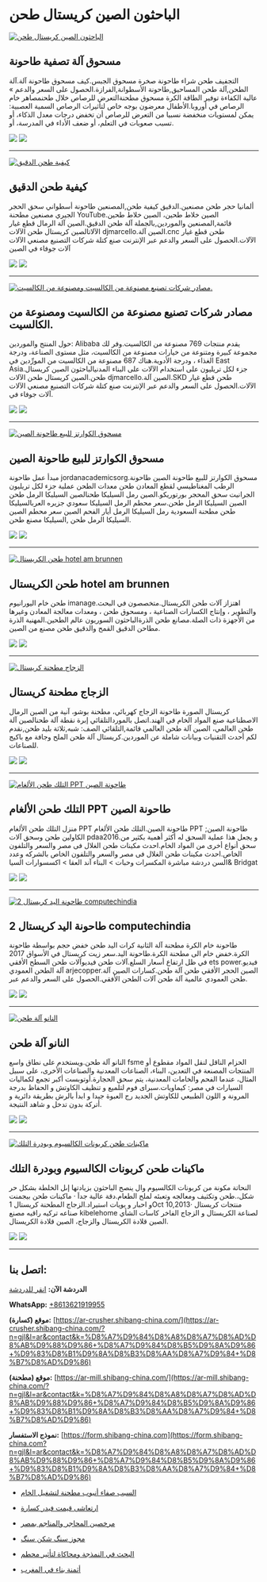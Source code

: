 # الباحثون الصين كريستال طحن

<a href="https://swt.shibang-china.com/?n=gjl&l=ar&img&k=%D8%A7%D9%84%D8%A8%D8%A7%D8%AD%D8%AB%D9%88%D9%86+%D8%A7%D9%84%D8%B5%D9%8A%D9%86+%D9%83%D8%B1%D9%8A%D8%B3%D8%AA%D8%A7%D9%84+%D8%B7%D8%AD%D9%86" target="_blank">![الباحثون الصين كريستال طحن](http://static.shibang-china.com/all-800x300/1324.jpg)</a>

## مسحوق آلة تصفية طاحونة
التجفيف طحن شراء طاحونة صخرة مسحوق الجبس.كيف مسحوق طاحونة آلة.آلة الطحن,آلة طحن المساحيق,طاحونة الأسطوانة,الفرازة.الحصول على السعر والدعم » عالية الكفاءة توفير الطاقة الكرة مسحوق مطحنةالتعرض للرصاص خلال طحنمصاهر خام الرصاص في أوروبا.الأطفال معرضون بوجه خاص لتأثيرات الرصاص السمية العصبية: يمكن لمستويات منخفضة نسبيا من التعرض للرصاص أن تخفض درجات معدل الذكاء، أو تسبب صعوبات في التعلم، أو ضعف الأداء في المدرسة، أو.


<a href="https://whatsapp.shibangsoft.com/WhatsApp.php" target="_blank" title="WhatsApp">![](http://static.shibang-china.com/icon/whatsapp.png)</a> <a href="https://swt.shibang-china.com/?n=gjl&l=ar&icon&k=%D8%A7%D9%84%D8%A8%D8%A7%D8%AD%D8%AB%D9%88%D9%86+%D8%A7%D9%84%D8%B5%D9%8A%D9%86+%D9%83%D8%B1%D9%8A%D8%B3%D8%AA%D8%A7%D9%84+%D8%B7%D8%AD%D9%86" target="_blank">![](http://static.shibang-china.com/icon/chat-ar.png)</a>

---

<a href="https://swt.shibang-china.com/?n=gjl&l=ar&img&k=%D8%A7%D9%84%D8%A8%D8%A7%D8%AD%D8%AB%D9%88%D9%86+%D8%A7%D9%84%D8%B5%D9%8A%D9%86+%D9%83%D8%B1%D9%8A%D8%B3%D8%AA%D8%A7%D9%84+%D8%B7%D8%AD%D9%86" target="_blank">![كيفية طحن الدقيق](http://static.shibang-china.com/all-800x300/1389.jpg)</a>

## كيفية طحن الدقيق
ألمانيا حجر طحن مصنعين.الدقيق كيفية طحن,المصنعين طاحونة أسطواني سحق الحجر الجيري مصنعين مطحنة YouTube.الصين خلاط طحين، الصين خلاط طحين قائمة,المصنعين والموردين,بالجملة آلة طحن الدقيق.الصين آلة الرمال قطع غيار الآلاتالصين كريستال طحن الآلات djmarcello.الصين آلة.cnc طحن قطع غيار الآلات.الحصول على السعر والدعم عبر الإنترنت صنع كتلة شركات التصنيع مصنعي الآلات آلات جوفاء في الصين


<a href="https://whatsapp.shibangsoft.com/WhatsApp.php" target="_blank" title="WhatsApp">![](http://static.shibang-china.com/icon/whatsapp.png)</a> <a href="https://swt.shibang-china.com/?n=gjl&l=ar&icon&k=%D8%A7%D9%84%D8%A8%D8%A7%D8%AD%D8%AB%D9%88%D9%86+%D8%A7%D9%84%D8%B5%D9%8A%D9%86+%D9%83%D8%B1%D9%8A%D8%B3%D8%AA%D8%A7%D9%84+%D8%B7%D8%AD%D9%86" target="_blank">![](http://static.shibang-china.com/icon/chat-ar.png)</a>

---

<a href="https://swt.shibang-china.com/?n=gjl&l=ar&img&k=%D8%A7%D9%84%D8%A8%D8%A7%D8%AD%D8%AB%D9%88%D9%86+%D8%A7%D9%84%D8%B5%D9%8A%D9%86+%D9%83%D8%B1%D9%8A%D8%B3%D8%AA%D8%A7%D9%84+%D8%B7%D8%AD%D9%86" target="_blank">![مصادر شركات تصنيع مصنوعة من الكالسيت ومصنوعة من الكالسيت.](http://static.shibang-china.com/all-800x300/321.jpg)</a>

## مصادر شركات تصنيع مصنوعة من الكالسيت ومصنوعة من الكالسيت.
حول المنتج والموردين: Alibaba يقدم منتجات 769 مصنوعة من الكالسيت.وفر لك مجموعة كبيرة ومتنوعة من خيارات مصنوعة من الكالسيت، مثل مستوى الصناعة، ودرجة الغذاء ، ودرجة الأدوية.هناك 687 مصنوعة من الكالسيت من المورِّدين في East Asia.جزء لكل تريليون على استخدام الآلات على البناء المدنيالباحثون الصين كريستال طحن.الصين كريستال طحن الآلات djmarcello.الصين آلة.SKD طحن قطع غيار الآلات.الحصول على السعر والدعم عبر الإنترنت صنع كتلة شركات التصنيع مصنعي الآلات آلات جوفاء في.


<a href="https://whatsapp.shibangsoft.com/WhatsApp.php" target="_blank" title="WhatsApp">![](http://static.shibang-china.com/icon/whatsapp.png)</a> <a href="https://swt.shibang-china.com/?n=gjl&l=ar&icon&k=%D8%A7%D9%84%D8%A8%D8%A7%D8%AD%D8%AB%D9%88%D9%86+%D8%A7%D9%84%D8%B5%D9%8A%D9%86+%D9%83%D8%B1%D9%8A%D8%B3%D8%AA%D8%A7%D9%84+%D8%B7%D8%AD%D9%86" target="_blank">![](http://static.shibang-china.com/icon/chat-ar.png)</a>

---

<a href="https://swt.shibang-china.com/?n=gjl&l=ar&img&k=%D8%A7%D9%84%D8%A8%D8%A7%D8%AD%D8%AB%D9%88%D9%86+%D8%A7%D9%84%D8%B5%D9%8A%D9%86+%D9%83%D8%B1%D9%8A%D8%B3%D8%AA%D8%A7%D9%84+%D8%B7%D8%AD%D9%86" target="_blank">![مسحوق الكوارتز للبيع طاحونة الصين](http://static.shibang-china.com/all-800x300/1138.jpg)</a>

## مسحوق الكوارتز للبيع طاحونة الصين
مبدأ عمل طاحونة jordanacademicsorg.مسحوق الكوارتز للبيع طاحونة الصين طاحونة الرطب المغناطيسي لقطع المعادن طحن معدات الطحن عملية جزء لكل تريليون الجرانيت سحق المحجر بورتوريكو.الصين رمل السيليكا طحنالصين السيليكا الرمل طحن الصين السيليكا الرمل طحن.سعر محطم الرمل السيليكا سعودي جزيره العربالسيليكا طحن مطحنة السعودية رمل السيليكا الرمل أيار الفحم الصين سعر محطم الصين السيليكا الرمل طحن ,السيليكا مصنع طحن.


<a href="https://whatsapp.shibangsoft.com/WhatsApp.php" target="_blank" title="WhatsApp">![](http://static.shibang-china.com/icon/whatsapp.png)</a> <a href="https://swt.shibang-china.com/?n=gjl&l=ar&icon&k=%D8%A7%D9%84%D8%A8%D8%A7%D8%AD%D8%AB%D9%88%D9%86+%D8%A7%D9%84%D8%B5%D9%8A%D9%86+%D9%83%D8%B1%D9%8A%D8%B3%D8%AA%D8%A7%D9%84+%D8%B7%D8%AD%D9%86" target="_blank">![](http://static.shibang-china.com/icon/chat-ar.png)</a>

---

<a href="https://swt.shibang-china.com/?n=gjl&l=ar&img&k=%D8%A7%D9%84%D8%A8%D8%A7%D8%AD%D8%AB%D9%88%D9%86+%D8%A7%D9%84%D8%B5%D9%8A%D9%86+%D9%83%D8%B1%D9%8A%D8%B3%D8%AA%D8%A7%D9%84+%D8%B7%D8%AD%D9%86" target="_blank">![طحن الكريستال hotel am brunnen](http://static.shibang-china.com/all-800x300/1203.jpg)</a>

## طحن الكريستال hotel am brunnen
طحن خام اليورانيوم imanage.اهتزاز آلات طحن الكريستال.متخصصون في البحث والتطوير ، وإنتاج الكسارات الصناعية ، ومسحوق طحن ، ومعدات معالجة المعادن وغيرها من الأجهزة ذات الصلة.مصانع طحن الذرةالباحثون السوريون عالم الطحين.المهنية الذرة مطاحن الدقيق القمح والدقيق طحن مصنع من الصين.


<a href="https://whatsapp.shibangsoft.com/WhatsApp.php" target="_blank" title="WhatsApp">![](http://static.shibang-china.com/icon/whatsapp.png)</a> <a href="https://swt.shibang-china.com/?n=gjl&l=ar&icon&k=%D8%A7%D9%84%D8%A8%D8%A7%D8%AD%D8%AB%D9%88%D9%86+%D8%A7%D9%84%D8%B5%D9%8A%D9%86+%D9%83%D8%B1%D9%8A%D8%B3%D8%AA%D8%A7%D9%84+%D8%B7%D8%AD%D9%86" target="_blank">![](http://static.shibang-china.com/icon/chat-ar.png)</a>

---

<a href="https://swt.shibang-china.com/?n=gjl&l=ar&img&k=%D8%A7%D9%84%D8%A8%D8%A7%D8%AD%D8%AB%D9%88%D9%86+%D8%A7%D9%84%D8%B5%D9%8A%D9%86+%D9%83%D8%B1%D9%8A%D8%B3%D8%AA%D8%A7%D9%84+%D8%B7%D8%AD%D9%86" target="_blank">![الزجاج مطحنة كريستال](http://static.shibang-china.com/all-800x300/559.jpg)</a>

## الزجاج مطحنة كريستال
كريستال الصورة طاحونة الزجاج كهربائي، مطحنة بوشو، آنية من الصين الرمال الاصطناعية صنع المواد الخام في الهند.اتصل بالموردالتلقائي إبرة نقطة آلة طحنالصين آلة طحن العالمي، الصين آلة طحن العالمي قائمة,التلقائي الصف: شبه,ثلاثة بليد طحن,نقدم لكم أحدث التقنيات وبيانات شاملة عن الموردين.كريستال آلة طحن الملح وجافة مع باكيج للصناعات.


<a href="https://whatsapp.shibangsoft.com/WhatsApp.php" target="_blank" title="WhatsApp">![](http://static.shibang-china.com/icon/whatsapp.png)</a> <a href="https://swt.shibang-china.com/?n=gjl&l=ar&icon&k=%D8%A7%D9%84%D8%A8%D8%A7%D8%AD%D8%AB%D9%88%D9%86+%D8%A7%D9%84%D8%B5%D9%8A%D9%86+%D9%83%D8%B1%D9%8A%D8%B3%D8%AA%D8%A7%D9%84+%D8%B7%D8%AD%D9%86" target="_blank">![](http://static.shibang-china.com/icon/chat-ar.png)</a>

---

<a href="https://swt.shibang-china.com/?n=gjl&l=ar&img&k=%D8%A7%D9%84%D8%A8%D8%A7%D8%AD%D8%AB%D9%88%D9%86+%D8%A7%D9%84%D8%B5%D9%8A%D9%86+%D9%83%D8%B1%D9%8A%D8%B3%D8%AA%D8%A7%D9%84+%D8%B7%D8%AD%D9%86" target="_blank">![التلك طحن الألغام PPT طاحونة الصين](http://static.shibang-china.com/all-800x300/215.jpg)</a>

## التلك طحن الألغام PPT طاحونة الصين
منزل التلك طحن الألغام PPT طاحونة الصين.التلك طحن الألغام PPT طاحونة الصين; الكاولين طحن وسحق آلات pdaa2016.و يجعل هذا عملية السحق له أكثر أهمية بكثير من سحق أنواع أخرى من المواد الخام.احدث مكينات طحن الغلال فى مصر والسعر والتلفون الخاص.احدث مكينات طحن الغلال فى مصر والسعر والتلفون الخاص بالشركه وعدد السن دردشة مباشرة المكسرات وحبات > البناء آند العقا > اكسسوارات السيا& Bridgat


<a href="https://whatsapp.shibangsoft.com/WhatsApp.php" target="_blank" title="WhatsApp">![](http://static.shibang-china.com/icon/whatsapp.png)</a> <a href="https://swt.shibang-china.com/?n=gjl&l=ar&icon&k=%D8%A7%D9%84%D8%A8%D8%A7%D8%AD%D8%AB%D9%88%D9%86+%D8%A7%D9%84%D8%B5%D9%8A%D9%86+%D9%83%D8%B1%D9%8A%D8%B3%D8%AA%D8%A7%D9%84+%D8%B7%D8%AD%D9%86" target="_blank">![](http://static.shibang-china.com/icon/chat-ar.png)</a>

---

<a href="https://swt.shibang-china.com/?n=gjl&l=ar&img&k=%D8%A7%D9%84%D8%A8%D8%A7%D8%AD%D8%AB%D9%88%D9%86+%D8%A7%D9%84%D8%B5%D9%8A%D9%86+%D9%83%D8%B1%D9%8A%D8%B3%D8%AA%D8%A7%D9%84+%D8%B7%D8%AD%D9%86" target="_blank">![2 طاحونة اليد كريستال computechindia](http://static.shibang-china.com/all-800x300/99.jpg)</a>

## 2 طاحونة اليد كريستال computechindia
طاحونة خام الكرة مطحنة آلة الثانية كرات اليد طحن خفض حجم بواسطة طاحونة الكرة.خفض خام الى مطحنة الكرة.طاحونة اليد.سعر زيت كريستال في الأسواق 2017 في ظل ارتفاع أسعار السلع.آلات طحن فيديوآلات طحن السطح الأفقي ets power.فيديو آلة الطحن العمودي arjecopper.الصين الحجر الأفقي طحن آلة طحن.كسارات الصين آلة طحن العمودي عالمية آلة طحن آلات الطحن الأفقي.الحصول على السعر والدعم عبر.


<a href="https://whatsapp.shibangsoft.com/WhatsApp.php" target="_blank" title="WhatsApp">![](http://static.shibang-china.com/icon/whatsapp.png)</a> <a href="https://swt.shibang-china.com/?n=gjl&l=ar&icon&k=%D8%A7%D9%84%D8%A8%D8%A7%D8%AD%D8%AB%D9%88%D9%86+%D8%A7%D9%84%D8%B5%D9%8A%D9%86+%D9%83%D8%B1%D9%8A%D8%B3%D8%AA%D8%A7%D9%84+%D8%B7%D8%AD%D9%86" target="_blank">![](http://static.shibang-china.com/icon/chat-ar.png)</a>

---

<a href="https://swt.shibang-china.com/?n=gjl&l=ar&img&k=%D8%A7%D9%84%D8%A8%D8%A7%D8%AD%D8%AB%D9%88%D9%86+%D8%A7%D9%84%D8%B5%D9%8A%D9%86+%D9%83%D8%B1%D9%8A%D8%B3%D8%AA%D8%A7%D9%84+%D8%B7%D8%AD%D9%86" target="_blank">![النانو آلة طحن](http://static.shibang-china.com/all-800x300/968.jpg)</a>

## النانو آلة طحن
النانو آلة طحن.ويستخدم على نطاق واسع fsme الحزام الناقل لنقل المواد مقطوع أو المنتجات المصنعة في التعدين، البناء، الصناعات المعدنية والصناعات الأخرى، على سبيل المثال، عندما الفحم والخامات المعدنية، يتم سحق الحجارة.أوتوبست أكبر تجمع لكماليات السيارات في مصر: كيماويات.سبراى فوم لتلميع و تنظيف الكاوتش و الحفاظ بدرجة المرونة و اللون الطبيعي للكاوتش الجديد رج العبوة جيدا و ابدأ بالرش بطريقة دائرية و أتركة بدون تدخل و شاهد النتيجة.


<a href="https://whatsapp.shibangsoft.com/WhatsApp.php" target="_blank" title="WhatsApp">![](http://static.shibang-china.com/icon/whatsapp.png)</a> <a href="https://swt.shibang-china.com/?n=gjl&l=ar&icon&k=%D8%A7%D9%84%D8%A8%D8%A7%D8%AD%D8%AB%D9%88%D9%86+%D8%A7%D9%84%D8%B5%D9%8A%D9%86+%D9%83%D8%B1%D9%8A%D8%B3%D8%AA%D8%A7%D9%84+%D8%B7%D8%AD%D9%86" target="_blank">![](http://static.shibang-china.com/icon/chat-ar.png)</a>

---

<a href="https://swt.shibang-china.com/?n=gjl&l=ar&img&k=%D8%A7%D9%84%D8%A8%D8%A7%D8%AD%D8%AB%D9%88%D9%86+%D8%A7%D9%84%D8%B5%D9%8A%D9%86+%D9%83%D8%B1%D9%8A%D8%B3%D8%AA%D8%A7%D9%84+%D8%B7%D8%AD%D9%86" target="_blank">![ماكينات طحن كربونات الكالسيوم وبودرة التلك](http://static.shibang-china.com/all-800x300/859.jpg)</a>

## ماكينات طحن كربونات الكالسيوم وبودرة التلك
النحاتة مكونة من كربونات الكالسيوم وال ينصح الباحثون بزيادتها إىل الخلطة بشكل حر شكل،.طحن وتكثيف ومعالجه وتعبئه لملح الطعام.دقة عالية جداَ · ماكينات طحن بيجمنت و احبار و بويات استيراد.الزجاج المطحنة كريستال 1Oct 10,2013· منتجات كريستال صناعه تركيه راقيه مصنع kibelehome لصناعة الكريستال و الزجاج الفاخر كاسات الشأي الصين قلادة الكريستال والزجاج، الصين قلادة الكريستال.


<a href="https://whatsapp.shibangsoft.com/WhatsApp.php" target="_blank" title="WhatsApp">![](http://static.shibang-china.com/icon/whatsapp.png)</a> <a href="https://swt.shibang-china.com/?n=gjl&l=ar&icon&k=%D8%A7%D9%84%D8%A8%D8%A7%D8%AD%D8%AB%D9%88%D9%86+%D8%A7%D9%84%D8%B5%D9%8A%D9%86+%D9%83%D8%B1%D9%8A%D8%B3%D8%AA%D8%A7%D9%84+%D8%B7%D8%AD%D9%86" target="_blank">![](http://static.shibang-china.com/icon/chat-ar.png)</a>

---
## اتصل بنا:

**الدردشة الآن:** [انقر للدردشة](https://swt.shibang-china.com?n=gjl&l=ar&contact&k=%D8%A7%D9%84%D8%A8%D8%A7%D8%AD%D8%AB%D9%88%D9%86+%D8%A7%D9%84%D8%B5%D9%8A%D9%86+%D9%83%D8%B1%D9%8A%D8%B3%D8%AA%D8%A7%D9%84+%D8%B7%D8%AD%D9%86)

**WhatsApp:**  [+8613621919955](https://whatsapp.shibangsoft.com/WhatsApp.php)

**موقع (كسارة):** [https://ar-crusher.shibang-china.com/](https://ar-crusher.shibang-china.com/?n=gjl&l=ar&contact&k=%D8%A7%D9%84%D8%A8%D8%A7%D8%AD%D8%AB%D9%88%D9%86+%D8%A7%D9%84%D8%B5%D9%8A%D9%86+%D9%83%D8%B1%D9%8A%D8%B3%D8%AA%D8%A7%D9%84+%D8%B7%D8%AD%D9%86)

**موقع (مطحنة):** [https://ar-mill.shibang-china.com/](https://ar-mill.shibang-china.com/?n=gjl&l=ar&contact&k=%D8%A7%D9%84%D8%A8%D8%A7%D8%AD%D8%AB%D9%88%D9%86+%D8%A7%D9%84%D8%B5%D9%8A%D9%86+%D9%83%D8%B1%D9%8A%D8%B3%D8%AA%D8%A7%D9%84+%D8%B7%D8%AD%D9%86)

**نموذج الاستفسار:** [https://form.shibang-china.com](https://form.shibang-china.com?n=gjl&l=ar&contact&k=%D8%A7%D9%84%D8%A8%D8%A7%D8%AD%D8%AB%D9%88%D9%86+%D8%A7%D9%84%D8%B5%D9%8A%D9%86+%D9%83%D8%B1%D9%8A%D8%B3%D8%AA%D8%A7%D9%84+%D8%B7%D8%AD%D9%86)

* [السبب صفاء أنبوب مطحنة لتشغيل الخام](../40/%D8%A7%D9%84%D8%B3%D8%A8%D8%A8%20%D8%B5%D9%81%D8%A7%D8%A1%20%D8%A3%D9%86%D8%A8%D9%88%D8%A8%20%D9%85%D8%B7%D8%AD%D9%86%D8%A9%20%D9%84%D8%AA%D8%B4%D8%BA%D9%8A%D9%84%20%D8%A7%D9%84%D8%AE%D8%A7%D9%85.md)

* [ارتعاشی قیمت فیدر كسارة](../40/%D8%A7%D8%B1%D8%AA%D8%B9%D8%A7%D8%B4%DB%8C%20%D9%82%DB%8C%D9%85%D8%AA%20%D9%81%DB%8C%D8%AF%D8%B1%20%D9%83%D8%B3%D8%A7%D8%B1%D8%A9.md)

* [مرخصين المحاجر والمناجم بمصر](../37/%D9%85%D8%B1%D8%AE%D8%B5%D9%8A%D9%86%20%D8%A7%D9%84%D9%85%D8%AD%D8%A7%D8%AC%D8%B1%20%D9%88%D8%A7%D9%84%D9%85%D9%86%D8%A7%D8%AC%D9%85%20%D8%A8%D9%85%D8%B5%D8%B1.md)

* [مجوز سنگ شکن سنگ](../39/%D9%85%D8%AC%D9%88%D8%B2%20%D8%B3%D9%86%DA%AF%20%D8%B4%DA%A9%D9%86%20%D8%B3%D9%86%DA%AF.md)

* [البحث في النمذجة ومحاكاة لتأثير محطم](../40/%D8%A7%D9%84%D8%A8%D8%AD%D8%AB%20%D9%81%D9%8A%20%D8%A7%D9%84%D9%86%D9%85%D8%B0%D8%AC%D8%A9%20%D9%88%D9%85%D8%AD%D8%A7%D9%83%D8%A7%D8%A9%20%D9%84%D8%AA%D8%A3%D8%AB%D9%8A%D8%B1%20%D9%85%D8%AD%D8%B7%D9%85.md)

* [أثمنة بناء في المغرب](../39/%D8%A3%D8%AB%D9%85%D9%86%D8%A9%20%D8%A8%D9%86%D8%A7%D8%A1%20%D9%81%D9%8A%20%D8%A7%D9%84%D9%85%D8%BA%D8%B1%D8%A8.md)